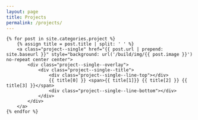```yaml
---
layout: page
title: Projects
permalink: /projects/
---
```


<div class="page--projects">

	{% for post in site.categories.project %}
		{% assign title = post.title | split: ' ' %}
		<a class="project--single" href="{{ post.url | prepend: site.baseurl }}" style="background: url('/build/img/{{ post.image }}') no-repeat center center">
			<div class="project--single--overlay">
				<div class="project--single--title">
					<div class="project--single--line-top"></div>
					{{ title[0] }} <span>{{ title[1]}} {{ title[2] }} {{ title[3] }}</span>
					<div class="project--single--line-bottom"></div>
				</div>
			</div>
		</a>
	{% endfor %}

</div>